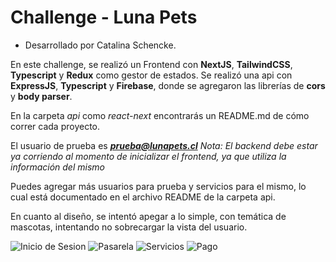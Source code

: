 # Challenge - Luna Pets
- Desarrollado por Catalina Schencke.

En este challenge, se realizó un Frontend con **NextJS**, **TailwindCSS**, **Typescript** y **Redux** como gestor de estados. Se realizó una api con **ExpressJS**, **Typescript** y **Firebase**, donde se agregaron las librerías de **cors** y **body parser**.

En la carpeta *api* como *react-next* encontrarás un README.md de cómo correr cada proyecto. 

El usuario de prueba es ***prueba@lunapets.cl***
*Nota: El backend debe estar ya corriendo al momento de inicializar el frontend, ya que utiliza la información del mismo*

Puedes agregar más usuarios para prueba y servicios para el mismo, lo cual está documentado en el archivo README de la carpeta api.

En cuanto al diseño, se intentó apegar a lo simple, con temática de mascotas, intentando no sobrecargar la vista del usuario.

![Inicio de Sesion](https://i.ibb.co/02p65K2/captura1.jpg)
![Pasarela](https://i.ibb.co/4sjNHyp/captura2.png)
![Servicios](https://i.ibb.co/D97K8Tg/captura33.jpg)
![Pago](https://i.ibb.co/Nnh7sRb/captura4.jpg)
<br>
